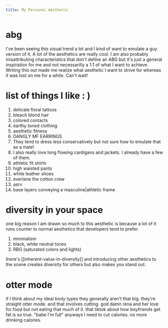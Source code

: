 ```yaml
--- 
title: My Personal Aesthetic
---
```

# abg
I've been seeing this visual trend a lot and I kind of want to emulate a guy version of it. A lot of the aesthetics are really cool. I am also probably misattributing characteristics that don't define an ABG but it's just a general inspiration for me and not necessarilly a 1:1 of what I want to achieve. Writing this out made me realize what aesthetic I want to strive for whereas it was lost on me for a while. Can't wait!

# list of things I like : )
1. delicate floral tattoos
2. bleach blond hair
3. colored contacts
4. earthy toned clothing
5. aesthetic fitness 
6. DANGLY MF EARRINGS 
7. They tend to dress less conservatively but not sure how to emulate that as a male!
8. I also really love long flowing cardigans and jackets. I already have a few of them. 
9. athletic fit shirts
10. high waisted pants
11. white leather shoes
12. everlane the cotton crew
13. asrv
14. base layers conveying a masculine|athletic frame

# diversity in your space 
one big reason I am drawn so much to this aesthetic is because a lot of it runs counter to normal aesthetics that developers tend to prefer. 
1. minimalism
2. black, white neutral tones
3. RBG (saturated colors and lights)

there's [[inherent-value-in-diversity]] and introducing other aesthetics to the scene creates diversity for others but also makes you stand out. 


# otter mode
if I think about my ideal body types they generally aren't that big. they're straight otter mode. and that involves cutting. god damn rena and her love for food but not eating that much of it. that tiktok about how boyfriends get fat is so true. "babe I'm full" anyways I need to cut calories. no more drinking calories. 